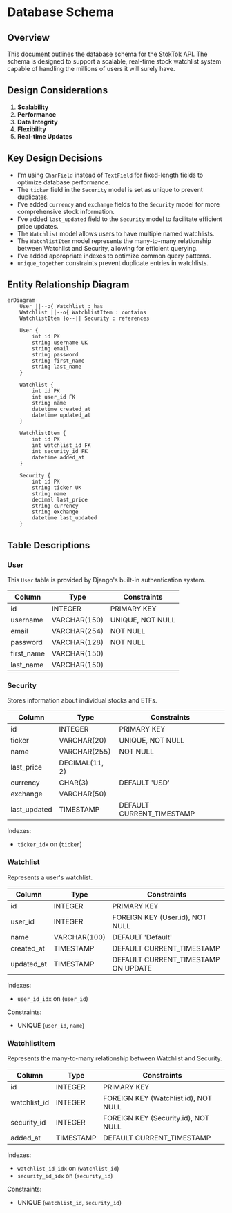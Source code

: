 # Database Schema

## Overview

This document outlines the database schema for the StokTok API. The schema is designed to support a scalable, real-time stock watchlist system capable of handling the millions of users it will surely have.

## Design Considerations

1. **Scalability**
2. **Performance**
3. **Data Integrity**
4. **Flexibility**
5. **Real-time Updates**

## Key Design Decisions

- I'm using `CharField` instead of `TextField` for fixed-length fields to optimize database performance.
- The `ticker` field in the `Security` model is set as unique to prevent duplicates.
- I've added `currency` and `exchange` fields to the `Security` model for more comprehensive stock information.
- I've added `last_updated` field to the `Security` model to facilitate efficient price updates.
- The `Watchlist` model allows users to have multiple named watchlists.
- The `WatchlistItem` model represents the many-to-many relationship between Watchlist and Security, allowing for efficient querying.
- I've added appropriate indexes to optimize common query patterns.
- `unique_together` constraints prevent duplicate entries in watchlists.


## Entity Relationship Diagram

```mermaid
erDiagram
    User ||--o{ Watchlist : has
    Watchlist ||--o{ WatchlistItem : contains
    WatchlistItem }o--|| Security : references
    
    User {
        int id PK
        string username UK
        string email
        string password
        string first_name
        string last_name
    }
    
    Watchlist {
        int id PK
        int user_id FK
        string name
        datetime created_at
        datetime updated_at
    }
    
    WatchlistItem {
        int id PK
        int watchlist_id FK
        int security_id FK
        datetime added_at
    }
    
    Security {
        int id PK
        string ticker UK
        string name
        decimal last_price
        string currency
        string exchange
        datetime last_updated
    }
```

## Table Descriptions

### User

This `User` table is provided by Django's built-in authentication system.

| Column     | Type         | Constraints           |
|------------|--------------|------------------------|
| id         | INTEGER      | PRIMARY KEY            |
| username   | VARCHAR(150) | UNIQUE, NOT NULL       |
| email      | VARCHAR(254) | NOT NULL               |
| password   | VARCHAR(128) | NOT NULL               |
| first_name | VARCHAR(150) |                        |
| last_name  | VARCHAR(150) |                        |

### Security

Stores information about individual stocks and ETFs.

| Column       | Type           | Constraints                |
|--------------|----------------|----------------------------|
| id           | INTEGER        | PRIMARY KEY                |
| ticker       | VARCHAR(20)    | UNIQUE, NOT NULL           |
| name         | VARCHAR(255)   | NOT NULL                   |
| last_price   | DECIMAL(11, 2) |                            |
| currency     | CHAR(3)        | DEFAULT 'USD'              |
| exchange     | VARCHAR(50)    |                            |
| last_updated | TIMESTAMP      | DEFAULT CURRENT_TIMESTAMP  |

Indexes:

- `ticker_idx` on (`ticker`)

### Watchlist

Represents a user's watchlist.

| Column     | Type         | Constraints                               |
|------------|--------------|-------------------------------------------|
| id         | INTEGER      | PRIMARY KEY                               |
| user_id    | INTEGER      | FOREIGN KEY (User.id), NOT NULL           |
| name       | VARCHAR(100) | DEFAULT 'Default'                         |
| created_at | TIMESTAMP    | DEFAULT CURRENT_TIMESTAMP                 |
| updated_at | TIMESTAMP    | DEFAULT CURRENT_TIMESTAMP ON UPDATE       |

Indexes:

- `user_id_idx` on (`user_id`)

Constraints:

- UNIQUE (`user_id`, `name`)

### WatchlistItem

Represents the many-to-many relationship between Watchlist and Security.

| Column       | Type      | Constraints                          |
|--------------|-----------|--------------------------------------|
| id           | INTEGER   | PRIMARY KEY                          |
| watchlist_id | INTEGER   | FOREIGN KEY (Watchlist.id), NOT NULL |
| security_id  | INTEGER   | FOREIGN KEY (Security.id), NOT NULL  |
| added_at     | TIMESTAMP | DEFAULT CURRENT_TIMESTAMP            |

Indexes:

- `watchlist_id_idx` on (`watchlist_id`)
- `security_id_idx` on (`security_id`)

Constraints:

- UNIQUE (`watchlist_id`, `security_id`)
